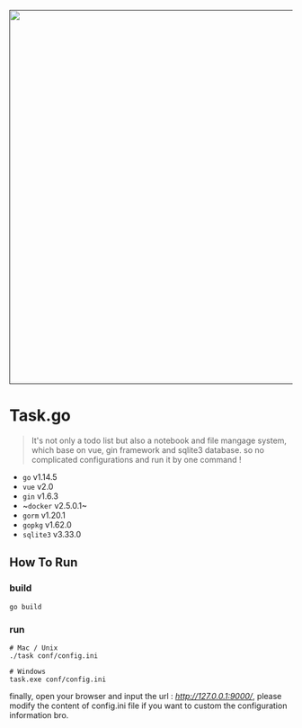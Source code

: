 <p align="center">
	<a href=""><img src="https://ishacker.net/2020/06/21/image-repo/task.go.v1.0.logo.png" width="666"></a>
<p align="center">

# Task.go
> It's not only a todo list but also a notebook and file mangage system, which base on vue, gin framework and sqlite3 database. so no complicated configurations and run it by one command !
* `go` v1.14.5
* `vue` v2.0
* `gin` v1.6.3
* ~`docker` v2.5.0.1~
* `gorm` v1.20.1
* `gopkg` v1.62.0
* `sqlite3` v3.33.0

## How To Run
### build
```shell script
go build
```

### run
```shell script
# Mac / Unix
./task conf/config.ini

# Windows
task.exe conf/config.ini
```

finally, open your browser and input the url : *http://127.0.0.1:9000/*, please modify the content of config.ini file if you want to custom the configuration information bro.
